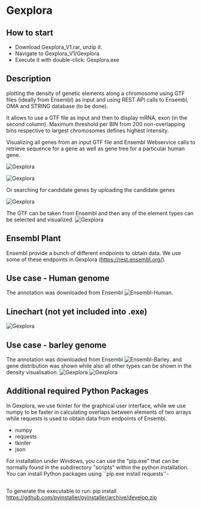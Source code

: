 # Gexplora

## How to start

* Download Gexplora_V1.rar, unzip it.
* Navigate to Gexplora_V1/Gexplora
* Execute it with double-click: Gexplora.exe

## Description

plotting the density of genetic elements along a chromosome using GTF files (ideally from Ensembl) as input
and using REST API calls to Ensembl, OMA and STRING database (to be done).

It allows to use a GTF file as input and then to display mRNA, exon (in the second
column). Maximum threshold per BIN from 200 non-overlapping bins respective
to largest chromosomes defines highest intensity.

Visualizing all genes from an input GTF file and Ensembl Webservice calls to retrieve sequence for a
gene as well as gene tree for a particular human gene.

![Gexplora](https://github.com/nthomasCUBE/Gexplora/blob/master/pix/Gexplora_Linechart_Heatmap_v2.png)

![Gexplora](https://github.com/nthomasCUBE/Gexplora/blob/master/pix/fig1A.png)

Or searching for candidate genes by uploading the candidate genes

![Gexplora](https://github.com/nthomasCUBE/Gexplora/blob/master/pix/fig1B.png)

The GTF can be taken from Ensembl and then any of the element types can be selected and visualized.
![Gexplora](https://github.com/nthomasCUBE/Gexplora/blob/master/pix/fig1C.png)

## Ensembl Plant

Ensembl provide a bunch of different endpoints to obtain data. We use some of these endpoints 
in Gexplora (https://rest.ensembl.org/).

## Use case - Human genome

The annotation was downloaded from Ensembl ![Ensembl-Human](ftp://ftp.ensembl.org/pub/release-99/gff3/homo_sapiens/Homo_sapiens.GRCh38.99.chr.gff3.gz).

## Linechart (not yet included into .exe)

![Gexplora](https://github.com/nthomasCUBE/Gexplora/blob/master/pix/Gexplora_Linechart.png)

## Use case - barley genome

The annotation was downloaded from Ensembl ![Ensembl-Barley](ftp://ftp.ensemblgenomes.org/pub/plants/release-46/gff3/hordeum_vulgare).
and gene distribution was shown while also all other types can be shown in the density visualisation.
![Gexplora](https://github.com/nthomasCUBE/Gexplora/blob/master/pix/Gexplora_Barley.png)
![Gexplora](https://github.com/nthomasCUBE/Gexplora/blob/master/pix/Gexplora_Barley_Details.png)


## Additional required Python Packages

In Gexplora, we use tkinter for the graphical user interface, while
we use numpy to be faster in calculating overlaps between elements of two arrays while
requests is used to obtain data from endpoints of Ensembl.

- numpy
- requests
- tkinter
- json

For installation under Windows, you can use the "pip.exe" that can be normally
found in the subdirectory "scripts" within the python installation.
You can install Python packages using ``pip.exe install requests''-


##

To generate the executable to run:
pip install https://github.com/pyinstaller/pyinstaller/archive/develop.zip





